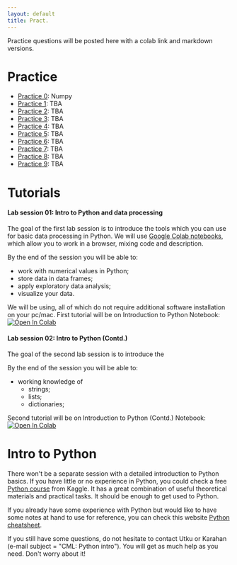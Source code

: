 ```yaml
---
layout: default
title: Pract.
---
```


Practice questions will be posted here with a colab link and markdown versions.


# Practice

- [Practice 0](https://cml2022.github.io/practice/0-numpy): Numpy
- [Practice 1][p1]: TBA
- [Practice 2][p2]: TBA
- [Practice 3][p3]: TBA
- [Practice 4][p4]: TBA
- [Practice 5][p5]: TBA
- [Practice 6][p6]: TBA
- [Practice 7][p7]: TBA
- [Practice 8][p8]: TBA
- [Practice 9][p9]: TBA

# Tutorials

#### Lab session 01: Intro to Python and data processing

The goal of the first lab session is to introduce the tools which you can use for basic data processing in Python.
We will use [Google Colab notebooks](https://colab.to/), which allow you to work in a browser, mixing code and description. 

By the end of the session you will be able to:
* work with numerical values in Python;
* store data in data frames;
* apply exploratory data analysis;
* visualize your data.

We will be using, all of which do not require additional software installation on your pc/mac. First tutorial will be on Introduction to Python Notebook: [![Open In Colab](https://colab.research.google.com/assets/colab-badge.svg)](https://colab.research.google.com/drive/1CQjRJcQeauaUaZ3kAI-t0ScSqbuR_Cse?usp=sharing)

#### Lab session 02: Intro to Python (Contd.)

The goal of the second lab session is to introduce the  

By the end of the session you will be able to:
* working knowledge of
    * strings;
    * lists;
    * dictionaries;

Second tutorial will be on Introduction to Python (Contd.) Notebook: [![Open In Colab](https://colab.research.google.com/assets/colab-badge.svg)](https://colab.research.google.com/drive/17jn_EnI9uHbIB_kinkbweqOfZbRk61dj?usp=sharing)

# Intro to Python

There won't be a separate session with a detailed introduction to Python basics. If you have little or no experience in Python, you could check a free [Python course](https://www.kaggle.com/learn/python) from Kaggle. It has a great combination of useful theoretical materials and practical tasks. It should be enough to get used to Python.

If you already have some experience with Python but would like to have some notes at hand to use for reference, you can check this website [Python cheatsheet][cheatsheet].

If you still have some questions, do not hesitate to contact Utku or Karahan (e-mail subject = "CML: Python intro"). You will get as much help as you need. Don't worry about it!


[p1]: https://www.google.com
[p2]: https://www.google.com
[p3]: https://www.google.com
[p4]: https://www.google.com
[p5]: https://www.google.com
[p6]: https://www.google.com
[p7]: https://www.google.com
[p8]: https://www.google.com
[p9]: https://www.google.com
[cheatsheet]: https://www.pythoncheatsheet.org/

